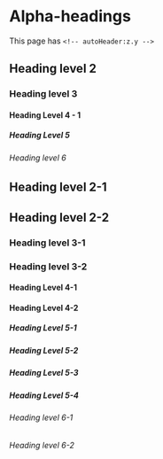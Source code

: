 <!-- autoHeader:Z-Y -->

# Alpha-headings

This page has `<!-- autoHeader:z.y -->`

## Heading level 2

### Heading level 3

#### Heading Level 4 - 1

##### Heading Level 5

###### Heading level 6

## Heading level 2-1

## Heading level 2-2

### Heading level 3-1

### Heading level 3-2

#### Heading Level 4-1

#### Heading Level 4-2

##### Heading Level 5-1

##### Heading Level 5-2

##### Heading Level 5-3

##### Heading Level 5-4

###### Heading level 6-1

###### Heading level 6-2
